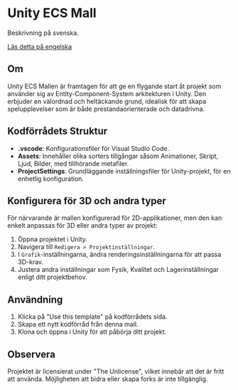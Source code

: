 # Unity ECS Mall

Beskrivning på svenska.

[Läs detta på engelska](./README.md)


## Om

Unity ECS Mallen är framtagen för att ge en flygande start åt projekt som använder sig av Entity-Component-System arkitekturen i Unity. Den erbjuder en välordnad och heltäckande grund, idealisk för att skapa spelupplevelser som är både prestandaorienterade och datadrivna.

## Kodförrådets Struktur

- **.vscode**: Konfigurationsfiler för Visual Studio Code.
- **Assets**: Innehåller olika sorters tillgångar såsom Animationer, Skript, Ljud, Bilder, med tillhörande metafiler.
- **ProjectSettings**: Grundläggande inställningsfiler för Unity-projekt, för en enhetlig konfiguration.

## Konfigurera för 3D och andra typer

För närvarande är mallen konfigurerad för 2D-applikationer, men den kan enkelt anpassas för 3D eller andra typer av projekt:
1. Öppna projektet i Unity.
2. Navigera till `Redigera > Projektinställningar`.
3. I `Grafik`-inställningarna, ändra renderingsinställningarna för att passa 3D-krav.
4. Justera andra inställningar som Fysik, Kvalitet och Lagerinställningar enligt ditt projektbehov.


## Användning

1. Klicka på "Use this template" på kodförrådets sida.
2. Skapa ett nytt kodförråd från denna mall.
3. Klona och öppna i Unity för att påbörja ditt projekt.

## Observera

Projektet är licensierat under "The Unlicense", vilket innebär att det är fritt att använda. Möjligheten att bidra eller skapa forks är inte tillgänglig.
